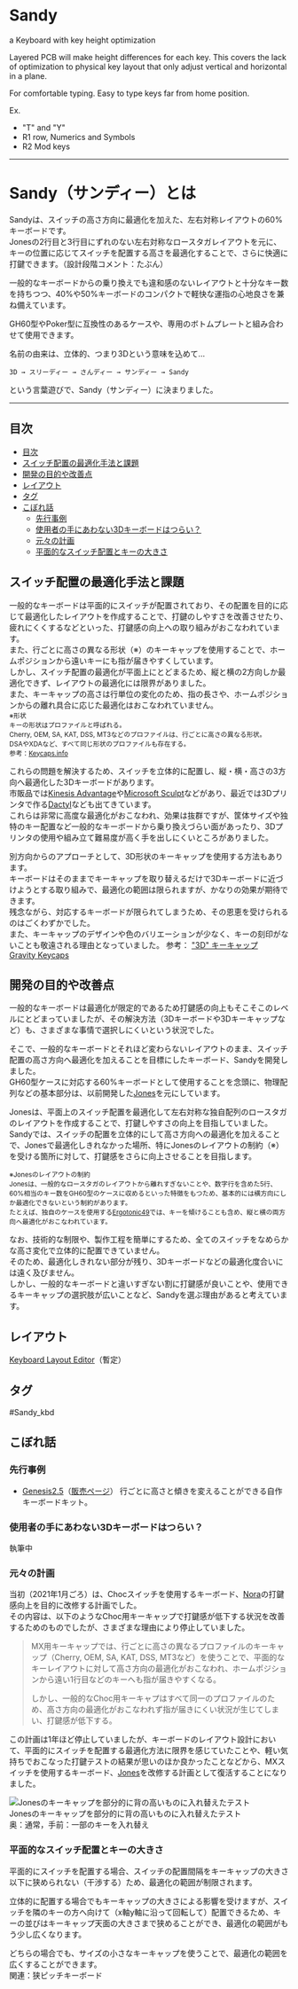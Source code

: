 # Sandy

a Keyboard with key height optimization

Layered PCB will make height differences for each key.
This covers the lack of optimization to physical key layout that only adjust vertical and horizontal in a plane.

For comfortable typing.
Easy to type keys far from home position.

Ex.

- "T" and "Y"
- R1 row, Numerics and Symbols
- R2 Mod keys

---

# Sandy（サンディー）とは

Sandyは、スイッチの高さ方向に最適化を加えた、左右対称レイアウトの60%キーボードです。  
Jonesの2行目と3行目にずれのない左右対称なロースタガレイアウトを元に、キーの位置に応じてスイッチを配置する高さを最適化することで、さらに快適に打鍵できます。（設計段階コメント：たぶん）

一般的なキーボードからの乗り換えでも違和感のないレイアウトと十分なキー数を持ちつつ、40%や50%キーボードのコンパクトで軽快な運指の心地良さを兼ね備えています。

GH60型やPoker型に互換性のあるケースや、専用のボトムプレートと組み合わせて使用できます。

名前の由来は、立体的、つまり3Dという意味を込めて…

``` text
3D → スリーディー → さんディー → サンディー → Sandy
```

という言葉遊びで、Sandy（サンディー）に決まりました。

---

## 目次

<!-- @import "[TOC]" {cmd="toc" depthFrom=2 depthTo=4 orderedList=false} -->

<!-- code_chunk_output -->

- [目次](#目次)
- [スイッチ配置の最適化手法と課題](#スイッチ配置の最適化手法と課題)
- [開発の目的や改善点](#開発の目的や改善点)
- [レイアウト](#レイアウト)
- [タグ](#タグ)
- [こぼれ話](#こぼれ話)
  - [先行事例](#先行事例)
  - [使用者の手にあわない3Dキーボードはつらい？](#使用者の手にあわない3dキーボードはつらい)
  - [元々の計画](#元々の計画)
  - [平面的なスイッチ配置とキーの大きさ](#平面的なスイッチ配置とキーの大きさ)

<!-- /code_chunk_output -->

## スイッチ配置の最適化手法と課題

一般的なキーボードは平面的にスイッチが配置されており、その配置を目的に応じて最適化したレイアウトを作成することで、打鍵のしやすさを改善させたり、疲れにくくするなどといった、打鍵感の向上への取り組みがおこなわれています。  
また、行ごとに高さの異なる形状（※）のキーキャップを使用することで、ホームポジションから遠いキーにも指が届きやすくしています。  
しかし、スイッチ配置の最適化が平面上にとどまるため、縦と横の2方向しか最適化できず、レイアウトの最適化には限界がありました。  
また、キーキャップの高さは行単位の変化のため、指の長さや、ホームポジションからの離れ具合に応じた最適化はおこなわれていません。  
<small>※形状  
キーの形状はプロファイルと呼ばれる。  
Cherry, OEM, SA, KAT, DSS, MT3などのプロファイルは、行ごとに高さの異なる形状。  
DSAやXDAなど、すべて同じ形状のプロファイルも存在する。  
参考：[Keycaps.info](https://www.keycaps.info)</small>

これらの問題を解決するため、スイッチを立体的に配置し、縦・横・高さの3方向へ最適化した3Dキーボードがあります。  
市販品では[Kinesis Advantage](https://kinesis-ergo.com/products/#keyboards)や[Microsoft Sculpt](https://www.microsoft.com/en/accessories/products/keyboards/sculpt-ergonomic-desktop)などがあり、最近では3Dプリンタで作る[Dactyl](https://github.com/adereth/dactyl-keyboard)なども出てきています。  
これらは非常に高度な最適化がおこなわれ、効果は抜群ですが、筐体サイズや独特のキー配置など一般的なキーボードから乗り換えづらい面があったり、3Dプリンタの使用や組み立て難易度が高く手を出しにくいところがありました。  

別方向からのアプローチとして、3D形状のキーキャップを使用する方法もあります。  
キーボードはそのままでキーキャップを取り替えるだけで3Dキーボードに近づけようとする取り組みで、最適化の範囲は限られますが、かなりの効果が期待できます。  
残念ながら、対応するキーボードが限られてしまうため、その恩恵を受けられるのはごくわずかでした。  
また、キーキャップのデザインや色のバリエーションが少なく、キーの刻印がないことも敬遠される理由となっていました。
参考：
["3D" キーキャップ](https://qiita.com/zk_phi/items/5680607118516413a0ba)  
[Gravity Keycaps](https://note.com/yfuku_/n/n1fbba2e8f44c)

## 開発の目的や改善点

一般的なキーボードは最適化が限定的であるため打鍵感の向上もそこそこのレベルにとどまっていましたが、その解決方法（3Dキーボードや3Dキーキャップなど）も、さまざまな事情で選択しにくいという状況でした。

そこで、一般的なキーボードとそれほど変わらないレイアウトのまま、スイッチ配置の高さ方向へ最適化を加えることを目標にしたキーボード、Sandyを開発しました。  
GH60型ケースに対応する60%キーボードとして使用することを念頭に、物理配列などの基本部分は、以前開発した[Jones](https://github.com/jpskenn/Jones)を元にしています。  

Jonesは、平面上のスイッチ配置を最適化して左右対称な独自配列のロースタガのレイアウトを作成することで、打鍵しやすさの向上を目指していました。  
Sandyでは、スイッチの配置を立体的にして高さ方向への最適化を加えることで、Jonesで最適化しきれなかった場所、特にJonesのレイアウトの制約（※）を受ける箇所に対して、打鍵感をさらに向上させることを目指します。

<small>※Jonesのレイアウトの制約  
Jonesは、一般的なロースタガのレイアウトから離れすぎないことや、数字行を含めた5行、60%相当のキー数をGH60型のケースに収めるといった特徴をもつため、基本的には横方向にしか最適化できないという制約があります。  
たとえば、独自のケースを使用する[Ergotonic49](https://hanachi-ap.github.io/ergotonic49_docs/)では、キーを傾けることも含め、縦と横の両方向へ最適化がおこなわれています。</small>

なお、技術的な制限や、製作工程を簡単にするため、全てのスイッチをなめらかな高さ変化で立体的に配置できていません。  
そのため、最適化しきれない部分が残り、3Dキーボードなどの最適化度合いには遠く及びません。  
しかし、一般的なキーボードと違いすぎない割に打鍵感が良いことや、使用できるキーキャップの選択肢が広いことなど、Sandyを選ぶ理由があると考えています。

## レイアウト

[Keyboard Layout Editor](http://www.keyboard-layout-editor.com/#/gists/1d0f4082c7ae670692987e3519c82648)（暫定）

## タグ

\#Sandy_kbd

## こぼれ話

### 先行事例

- [Genesis2.5](https://github.com/sekigon-gonnoc/Genesis2.5-doc)（[販売ページ](https://booth.pm/ja/items/1308005)）
  行ごとに高さと傾きを変えることができる自作キーボードキット。  

### 使用者の手にあわない3Dキーボードはつらい？

執筆中

### 元々の計画

当初（2021年1月ごろ）は、Chocスイッチを使用するキーボード、[Nora](https://github.com/jpskenn/Nora)の打鍵感向上を目的に改修する計画でした。  
その内容は、以下のようなChoc用キーキャップで打鍵感が低下する状況を改善するためのものでしたが、さまざまな理由により停止していました。  

> MX用キーキャップでは、行ごとに高さの異なるプロファイルのキーキャップ（Cherry, OEM, SA, KAT, DSS, MT3など）を使うことで、平面的なキーレイアウトに対して高さ方向の最適化がおこなわれ、ホームポジションから遠い1行目などのキーへも指が届きやすくなる。  
>  
> しかし、一般的なChoc用キーキャプはすべて同一のプロファイルのため、高さ方向の最適化がおこなわれず指が届きにくい状況が生じてしまい、打鍵感が低下する。

この計画は1年ほど停止していましたが、キーボードのレイアウト設計において、平面的にスイッチを配置する最適化方法に限界を感じていたことや、軽い気持ちでおこなった打鍵テストの結果が思いのほか良かったことなどから、MXスイッチを使用するキーボード、[Jones](https://github.com/jpskenn/Jones)を改修する計画として復活することになりました。  

![Jonesのキーキャップを部分的に背の高いものに入れ替えたテスト](/assets/README/jones_key_height_test.jpeg)  
Jonesのキーキャップを部分的に背の高いものに入れ替えたテスト  
奥：通常，手前：一部のキーを入れ替え

### 平面的なスイッチ配置とキーの大きさ

平面的にスイッチを配置する場合、スイッチの配置間隔をキーキャップの大きさ以下に狭められない（干渉する）ため、最適化の範囲が制限されます。  

立体的に配置する場合でもキーキャップの大きさによる影響を受けますが、スイッチを隣のキーの方へ向けて（x軸y軸に沿って回転して）配置できるため、キーの並びはキーキャップ天面の大きさまで狭めることができ、最適化の範囲がもう少し広くなります。  

どちらの場合でも、サイズの小さなキーキャップを使うことで、最適化の範囲を広くすることができます。  
関連：狭ピッチキーボード
